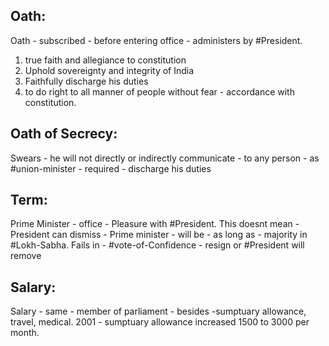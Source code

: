 ## Oath:
Oath - subscribed - before entering office - administers by #President. 
1. true faith and allegiance to constitution
2. Uphold sovereignty and integrity of India
3. Faithfully discharge his duties
4. to do right to all manner of people without fear - accordance with constitution.

## Oath of Secrecy:
Swears - he will not directly or indirectly communicate - to any person - as #union-minister - required - discharge his duties
## Term:
Prime Minister - office - Pleasure with #President. This doesnt mean - President can dismiss - Prime minister - will be - as long as - majority in #Lokh-Sabha. Fails in - #vote-of-Confidence - resign or #President will remove
## Salary:
Salary - same - member of parliament - besides -sumptuary allowance, travel, medical. 2001 - sumptuary allowance increased 1500 to 3000 per month.